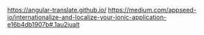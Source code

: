 https://angular-translate.github.io/
https://medium.com/appseed-io/internationalize-and-localize-your-ionic-application-e16b4db1907b#.1au2iualt